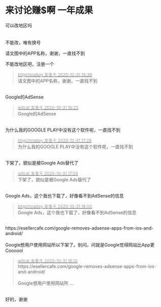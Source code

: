 # 来讨论赚$啊  一年成果


可以改地区吗<br />
<font color="White">不行</font><br />
<img id="aimg_XWpwS" onclick="zoom(this, this.src, 0, 0, 0)" class="zoom" src="https://ae01.alicdn.com/kf/Uf16e2f6e309a49e3a0887f680087b33e5.jpg" onmouseover="img_onmouseoverfunc(this)" onload="thumbImg(this)" border="0" alt="" />

不能改，唯有换号

请文图中的APP名称，谢谢，一直找不到

不能改地区吧，注册一个

<div class="quote"><blockquote><font size="2"><a href="https://www.hostloc.com/forum.php?mod=redirect&amp;goto=findpost&amp;pid=9380632&amp;ptid=760588" target="_blank"><font color="#999999">bhgchinaboy 发表于 2020-10-31 14:38</font></a></font><br />
请文图中的APP名称，谢谢，一直找不到</blockquote></div><br />
Google的AdSense

<div class="quote"><blockquote><font size="2"><a href="https://www.hostloc.com/forum.php?mod=redirect&amp;goto=findpost&amp;pid=9381060&amp;ptid=760588" target="_blank"><font color="#999999">witcat 发表于 2020-10-31 16:25</font></a></font><br />
Google的AdSense</blockquote></div><br />
为什么我的GOOGLE PLAY中没有这个软件呢，一直找不到

<div class="quote"><blockquote><font size="2"><a href="https://www.hostloc.com/forum.php?mod=redirect&amp;goto=findpost&amp;pid=9381299&amp;ptid=760588" target="_blank"><font color="#999999">bhgchinaboy 发表于 2020-10-31 17:28</font></a></font><br />
为什么我的GOOGLE PLAY中没有这个软件呢，一直找不到</blockquote></div><br />
下架了，貌似是被Google Ads替代了

<div class="quote"><blockquote><font size="2"><a href="https://www.hostloc.com/forum.php?mod=redirect&amp;goto=findpost&amp;pid=9381397&amp;ptid=760588" target="_blank"><font color="#999999">witcat 发表于 2020-10-31 17:54</font></a></font><br />
下架了，貌似是被Google Ads替代了</blockquote></div><br />
Google Ads，这个我也下载了，好像看不到AdSense的信息

<div class="quote"><blockquote><font size="2"><a href="https://www.hostloc.com/forum.php?mod=redirect&amp;goto=findpost&amp;pid=9381426&amp;ptid=760588" target="_blank"><font color="#999999">bhgchinaboy 发表于 2020-10-31 18:00</font></a></font><br />
Google Ads，这个我也下载了，好像看不到AdSense的信息</blockquote></div><br />
https://esellercafe.com/google-removes-adsense-apps-from-ios-and-android/<br />
<br />
Google想用户使用网站所以下架了。别问，问就是Google觉得网站比App更Coooool

<div class="quote"><blockquote><font size="2"><a href="https://www.hostloc.com/forum.php?mod=redirect&amp;goto=findpost&amp;pid=9381457&amp;ptid=760588" target="_blank"><font color="#999999">witcat 发表于 2020-10-31 18:10</font></a></font><br />
https://esellercafe.com/google-removes-adsense-apps-from-ios-and-android/<br />
<br />
Google想用户使用网站所 ...</blockquote></div><br />
好的，谢谢
